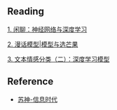 
## Reading

[1. 闲聊：神经网络与深度学习][1]

[2. 漫话模型|模型与选芒果][2]

[3. 文本情感分类（二）：深度学习模型][3]

[1]: https://kexue.fm/archives/3331
[2]: https://kexue.fm/archives/3390
[3]: https://kexue.fm/archives/3414


## Reference

- [苏神-信息时代][ia]

[ia]: https://kexue.fm/category/Big-Data/21/
